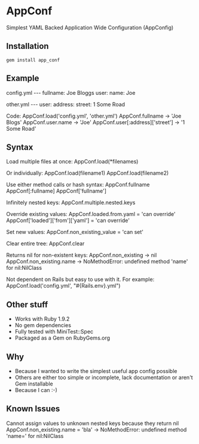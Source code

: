AppConf
=======
Simplest YAML Backed Application Wide Configuration (AppConfig)

Installation
----------------------------------
    gem install app_conf

Example
----------------------------------
config.yml
    ---
    fullname: Joe Bloggs
    user:
      name: Joe

other.yml
    ---
    user:
      address:
        street: 1 Some Road

Code:
    AppConf.load('config.yml', 'other.yml')
    AppConf.fullname -> 'Joe Blogs'
    AppConf.user.name -> 'Joe'
    AppConf.user[:address]['street'] -> '1 Some Road'

Syntax
----------------------------------
Load multiple files at once:
    AppConf.load(*filenames)

Or individually:
    AppConf.load(filename1)
    AppConf.load(filename2)

Use either method calls or hash syntax:
    AppConf.fullname
    AppConf[:fullname]
    AppConf['fullname']

Infinitely nested keys:
    AppConf.multiple.nested.keys

Override existing values:
    AppConf.loaded.from.yaml = 'can override'
    AppConf['loaded']['from']['yaml'] = 'can override'

Set new values:
    AppConf.non_existing_value = 'can set'

Clear entire tree:
    AppConf.clear

Returns nil for non-existent keys:
    AppConf.non_existing -> nil
    AppConf.non_existing.name -> NoMethodError: undefined method 'name' for nil:NilClass

Not dependent on Rails but easy to use with it. For example:
    AppConf.load('config.yml', "#{Rails.env}.yml")

Other stuff
----------------------------------
* Works with Ruby 1.9.2
* No gem dependencies
* Fully tested with MiniTest::Spec
* Packaged as a Gem on RubyGems.org

Why
----------------------------------
* Because I wanted to write the simplest useful app config possible
* Others are either too simple or incomplete, lack documentation or aren't Gem installable
* Because I can :-)

Known Issues
----------------------------------
Cannot assign values to unknown nested keys because they return nil
    AppConf.non_existing.name = 'bla' -> NoMethodError: undefined method 'name=' for nil:NilClass

